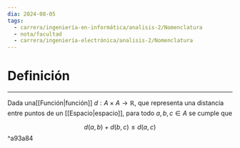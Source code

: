 ```yaml
---
dia: 2024-08-05
tags:
  - carrera/ingeniería-en-informática/analisis-2/Nomenclatura
  - nota/facultad
  - carrera/ingeniería-electrónica/analisis-2/Nomenclatura
---
```

# Definición
---
Dada una[[Función|función]] $d: A \times A \to \mathbb{R}$, que representa una distancia entre puntos de un [[Espacio|espacio]], para todo $a, b, c \in A$ se cumple que 

$$ d(a, b) + d(b, c) \le d(a, c) $$ ^a93a84